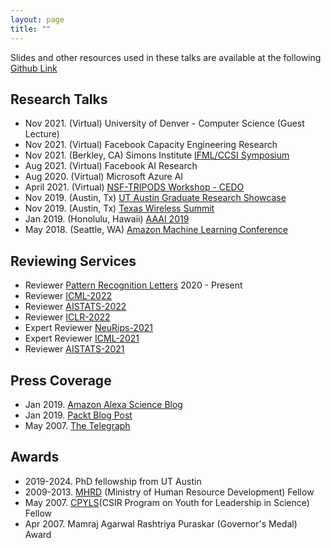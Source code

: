 ```yaml
---
layout: page
title: "" 
---
```

Slides and other resources used in these talks are available at the following [Github Link](https://github.com/anishacharya/Presentations)

## Research Talks 
- Nov 2021. (Virtual) University of Denver - Computer Science (Guest Lecture)
- Nov 2021. (Virtual) Facebook Capacity Engineering Research  
- Nov 2021. (Berkley, CA) Simons Institute [IFML/CCSI Symposium](https://simons.berkeley.edu/programs/si2021) 
- Aug 2021. (Virtual) Facebook AI Research 
- Aug 2020. (Virtual) Microsoft Azure AI 
- April 2021. (Virtual) [NSF-TRIPODS Workshop - CEDO](https://sites.google.com/ucsd.edu/cedo/)  
- Nov 2019. (Austin, Tx) [UT Austin Graduate Research Showcase](https://guides.lib.utexas.edu/c.php?g=1081819&p=7884732)
- Nov 2019. (Austin, Tx) [Texas Wireless Summit](https://www.texaswirelesssummit.org/)
- Jan 2019. (Honolulu, Hawaii) [AAAI 2019](https://aaai.org/Conferences/AAAI-19/)
- May 2018. (Seattle, WA) [Amazon Machine Learning Conference]()

## Reviewing Services 
- Reviewer [Pattern Recognition Letters](https://www.journals.elsevier.com/pattern-recognition-letters) 2020 - Present
- Reviewer [ICML-2022](https://icml.cc/)
- Reviewer [AISTATS-2022](https://aistats.org/aistats2022/)
- Reviewer [ICLR-2022](https://iclr.cc/)
- Expert Reviewer [NeuRips-2021](https://nips.cc/)
- Expert Reviewer [ICML-2021](https://icml.cc/)
- Reviewer [AISTATS-2021](https://aistats.org/aistats2021/)

## Press Coverage 
- Jan 2019. [Amazon Alexa Science Blog](https://developer.amazon.com/blogs/alexa/post/a7bb4a16-c86b-4019-b3f9-b0d663b87d30/new-method-for-compressing-neural-networks-better-preserves-accuracy)
- Jan 2019. [Packt Blog Post](https://www.google.com/amp/s/hub.packtpub.com/amazon-alexa-ai-researchers-develop-new-method-to-compress-neural-networks-and-preserves-accuracy-of-system/amp/)
- May 2007. [The Telegraph](https://www.telegraphindia.com/states/west-bengal/upswing-in-city-pass-rate/cid/1005795)

## Awards
- 2019-2024. PhD fellowship from UT Austin 
- 2009-2013. [MHRD](https://mhrd.gov.in/) (Ministry of Human Resource Development) Fellow 
- May 2007. [CPYLS](http://csirhrdg.res.in/cpyls.htm)(CSIR Program on Youth for Leadership in Science) Fellow 
- Apr 2007. Mamraj Agarwal Rashtriya Puraskar (Governor's Medal) Award
